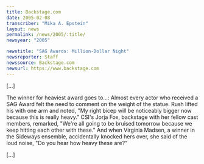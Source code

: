```yaml
---
title: Backstage.com
date: 2005-02-08
transcriber: "Mika A. Epstein"
layout: news
permalink: /news/2005/:title/
newsyear: "2005"

newstitle: "SAG Awards: Million-Dollar Night"
newsreporter: Staff
newssource: Backstage.com
newsurl: https://www.backstage.com
---
```

[...]

The winner for heaviest award goes to...: Almost every actor who received a SAG Award felt the need to comment on the weight of the statue. Rush lifted his with one arm and noted, "My right bicep will be noticeably bigger now because this is really heavy." CSI's Jorja Fox, backstage with her fellow cast members, remarked, "We're all going to be bruised tomorrow because we keep hitting each other with these." And when Virginia Madsen, a winner in the Sideways ensemble, accidentally knocked hers over, she said of the loud noise, "Do you hear how heavy these are?"

[...]
